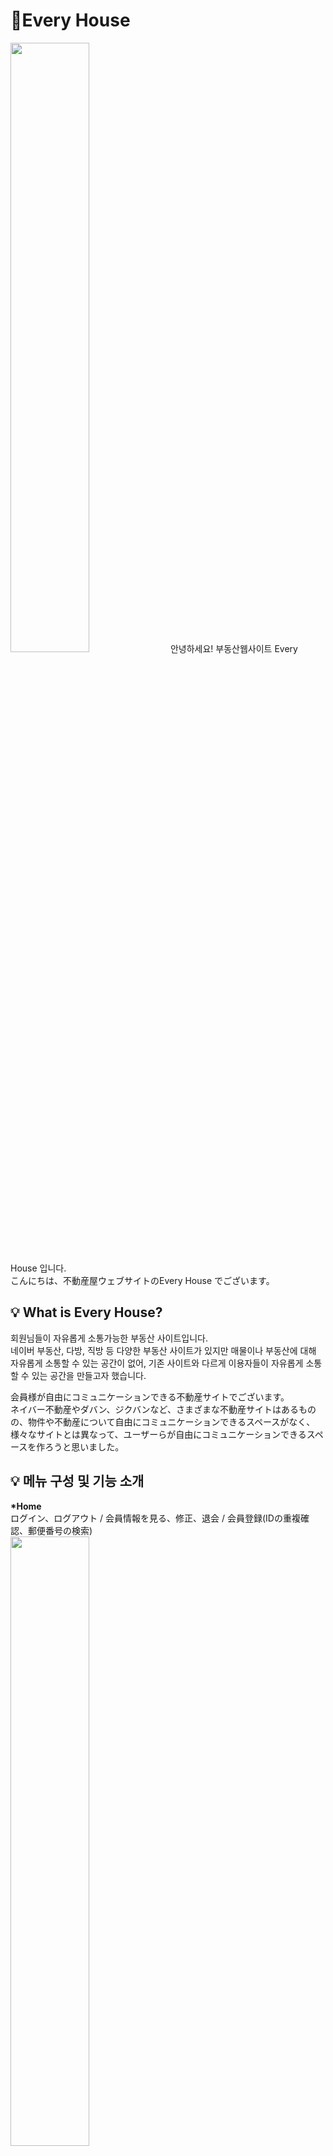 # 🏡Every House
<img src = "https://user-images.githubusercontent.com/84564138/149880235-c2850cd5-78a9-4bd2-8661-5f516a23da8d.png" width=50%>
안녕하세요! 부동산웹사이트 Every House 입니다. <br>
こんにちは、不動産屋ウェブサイトのEvery House でございます。<p></p>

## 💡 What is Every House?

회원님들이 자유롭게 소통가능한 부동산 사이트입니다.<br>
네이버 부동산, 다방, 직방 등 다양한 부동산 사이트가 있지만 매물이나 부동산에 대해 자유롭게 소통할 수 있는 공간이 없어, 기존 사이트와 다르게 이용자들이 자유롭게 소통할 수 있는 공간을 만들고자 했습니다.<p></p>
会員様が自由にコミュニケーションできる不動産サイトでございます。<br>
ネイバー不動産やダバン、ジクバンなど、さまざまな不動産サイトはあるものの、物件や不動産について自由にコミュニケーションできるスペースがなく、様々なサイトとは異なって、ユーザーらが自由にコミュニケーションできるスペースを作ろうと思いました。<p></p>

## 💡 메뉴 구성 및 기능 소개
  <b>*Home</b><br>
  ログイン、ログアウト / 会員情報を見る、修正、退会 / 会員登録(IDの重複確認、郵便番号の検索) <br>
  <img src = "https://user-images.githubusercontent.com/84564138/149882237-02152a1e-1101-4042-8186-8acfdcd45650.png" width=50%> <br>
  <b>*Community</b><br>
  不動産関連の投稿、修正、削除 / タイトルで検索 / コメント機能 / 会員のみ投稿機能 <br>
  <img src = "https://user-images.githubusercontent.com/84564138/149883397-be554766-e573-44a3-b751-2a90ee9b69df.png" width=50%> <br>
  <b>*Real estate fee calculation</b><br>
  取引の種類別手数料計算(売買、家賃なと)　<br>
  <img src = "https://user-images.githubusercontent.com/84564138/149883927-2d057ba0-a296-4e89-b5ec-b85f7eee3518.png" width=50%> <p></p>
  
## 💡 IDE 및 사용한 API 등
<img src = "https://user-images.githubusercontent.com/84564138/149884184-ab797aa9-371a-4a82-b4b3-037845f57305.png" width=50%> <br>

PPT자료 : [솔데스크3팀.pptx](https://github.com/Three-house/semi-project/files/7886748/3.pptx)

